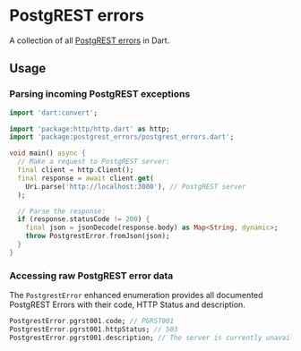 # PostgREST errors

A collection of all [PostgREST errors](https://postgrest.org/en/stable/references/errors.html#postgrest-error-codes) in Dart.

## Usage

### Parsing incoming PostgREST exceptions

```dart
import 'dart:convert';

import 'package:http/http.dart' as http;
import 'package:postgrest_errors/postgrest_errors.dart';

void main() async {
  // Make a request to PostgREST server:
  final client = http.Client();
  final response = await client.get(
    Uri.parse('http://localhost:3000'), // PostgREST server
  );

  // Parse the response:
  if (response.statusCode != 200) {
    final json = jsonDecode(response.body) as Map<String, dynamic>;
    throw PostgrestError.fromJson(json);
  }
}
```

### Accessing raw PostgREST error data

The `PostgrestError` enhanced enumeration provides all documented PostgREST Errors with their code, HTTP Status and description.

```dart
PostgrestError.pgrst001.code; // PGRST001
PostgrestError.pgrst001.httpStatus; // 503
PostgrestError.pgrst001.description; // The server is currently unavailable (because it is overloaded or down for maintenance). Generally, this is a temporary state.
```
